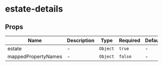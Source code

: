 # estate-details

## Props

<!-- @vuese:estate-details:props:start -->
|Name|Description|Type|Required|Default|
|---|---|---|---|---|
|estate|-|`Object`|`true`|-|
|mappedPropertyNames|-|`Object`|`false`|-|

<!-- @vuese:estate-details:props:end -->


